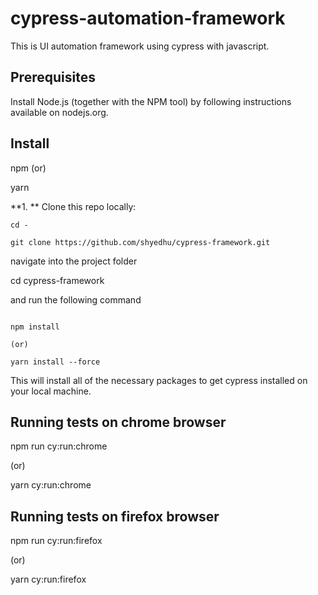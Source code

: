 # cypress-automation-framework

This is UI automation framework using cypress with javascript.

## Prerequisites

Install Node.js (together with the NPM tool) by following instructions available on nodejs.org.

## Install

npm (or)

yarn

**1. ** Clone this repo locally:
```console
cd - 

git clone https://github.com/shyedhu/cypress-framework.git

```
navigate into the project folder

cd cypress-framework

and run the following command

```console

npm install

(or)

yarn install --force

```
This will install all of the necessary packages to get cypress installed on your local machine.

## Running tests on chrome browser

npm run cy:run:chrome

(or)

yarn cy:run:chrome


## Running tests on firefox browser

npm run cy:run:firefox

(or)

yarn cy:run:firefox
